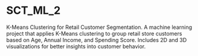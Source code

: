 # SCT_ML_2
K-Means Clustering for Retail Customer Segmentation. A machine learning project that applies K-Means clustering to group retail store customers based on Age, Annual Income, and Spending Score. Includes 2D and 3D visualizations for better insights into customer behavior.
